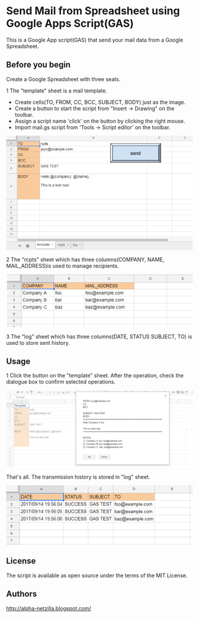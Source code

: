 # Send Mail from Spreadsheet using Google Apps Script(GAS)
This is a Google App script(GAS) that send your mail data from a Google Spreadsheet.



## Before you begin
  Create a Google Spreadsheet with three seats.

1 The "template" sheet is a mail template. 
   * Create cells(TO, FROM, CC, BCC, SUBJECT, BODY) just as the image.
   * Create a button to start the script from "Insert -> Drawing" on the toolbar. 
   * Assign a script name 'click' on the button by clicking the right mouse.
   * Import mail.gs script from 'Tools -> Script editor' on the toolbar.

![](readme_images/sheet1.png)


2 The "rcpts" sheet which has three columns(COMPANY, NAME, MAIL_ADDRESS)is used to manage recipients.

![](readme_images/sheet2.png)


3 The "log" sheet which has three columns(DATE, STATUS SUBJECT, TO) is used to store sent history.

   

## Usage
1 Click the button on the "template" sheet. After the operation, check the dialogue box to confirm selected operations.

![](readme_images/usage1.png)

That's all. The transmission history is stored in "log" sheet.

![](readme_images/usage2.png)



## License
The script is available as open source under the terms of the MIT License.



## Authors
http://alpha-netzilla.blogspot.com/
